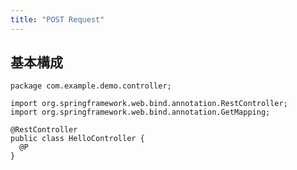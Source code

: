 ```yaml
---
title: "POST Request"
---
```


## 基本構成

```java: /src/main/java/com/example/demo/controller/HelloController.java
package com.example.demo.controller;

import org.springframework.web.bind.annotation.RestController;
import org.springframework.web.bind.annotation.GetMapping;

@RestController
public class HelloController {
  @P
}
```

